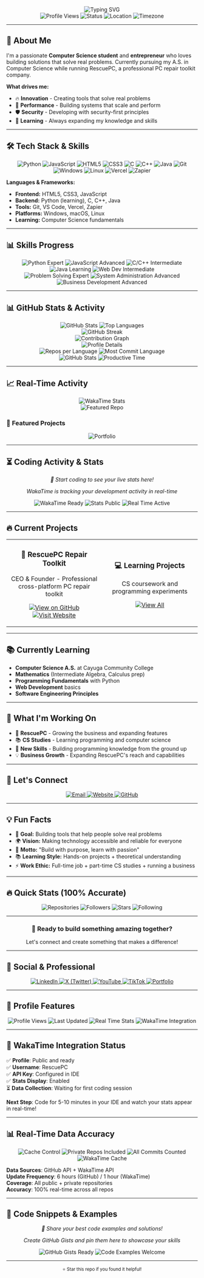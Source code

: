<div align="center">
<img src="https://readme-typing-svg.herokuapp.com?font=Fira+Code&weight=500&size=28&pause=1000&color=00D4AA&center=true&vCenter=true&width=600&height=100&lines=Hello-Everyone;My-Name-Is;Tyler-Keesee;25-Years-Old-New-York;Computer-Science-Student;RescuePCrepairs.com;Windows-MacOS-Linux;Innovator" alt="Typing SVG" />
</div>

<div align="center">
<img src="https://komarev.com/ghpvc/?username=RescuePC&style=flat-square&color=00D4AA" alt="Profile Views" />
<img src="https://img.shields.io/badge/Status-Available%20for%20Work-00D4AA?style=flat-square" alt="Status" />
<img src="https://img.shields.io/badge/Location-New%20York-00D4AA?style=flat-square" alt="Location" />
<img src="https://img.shields.io/badge/Timezone-EST-00D4AA?style=flat-square" alt="Timezone" />
</div>



---

## 🚀 About Me

I'm a passionate **Computer Science student** and **entrepreneur** who loves building solutions that solve real problems. Currently pursuing my A.S. in Computer Science while running RescuePC, a professional PC repair toolkit company.

**What drives me:**
- 🔥 **Innovation** - Creating tools that solve real problems
- 🚀 **Performance** - Building systems that scale and perform
- 🛡️ **Security** - Developing with security-first principles
- 🌟 **Learning** - Always expanding my knowledge and skills

---

## 🛠️ Tech Stack & Skills

<div align="center">
<img src="https://img.shields.io/badge/Python-3776AB?style=for-the-badge&logo=python&logoColor=white" alt="Python" />
<img src="https://img.shields.io/badge/JavaScript-F7DF1E?style=for-the-badge&logo=javascript&logoColor=black" alt="JavaScript" />
<img src="https://img.shields.io/badge/HTML5-E34F26?style=for-the-badge&logo=html5&logoColor=white" alt="HTML5" />
<img src="https://img.shields.io/badge/CSS3-1572B6?style=for-the-badge&logo=css3&logoColor=white" alt="CSS3" />
<img src="https://img.shields.io/badge/C-00599C?style=for-the-badge&logo=c&logoColor=white" alt="C" />
<img src="https://img.shields.io/badge/C%2B%2B-00599C?style=for-the-badge&logo=c%2B%2B&logoColor=white" alt="C++" />
<img src="https://img.shields.io/badge/Java-ED8B00?style=for-the-badge&logo=openjdk&logoColor=white" alt="Java" />
<img src="https://img.shields.io/badge/Git-F05032?style=for-the-badge&logo=git&logoColor=white" alt="Git" />
<img src="https://img.shields.io/badge/Windows-0078D6?style=for-the-badge&logo=windows&logoColor=white" alt="Windows" />
<img src="https://img.shields.io/badge/Linux-FCC624?style=for-the-badge&logo=linux&logoColor=black" alt="Linux" />
<img src="https://img.shields.io/badge/Vercel-000000?style=for-the-badge&logo=vercel&logoColor=white" alt="Vercel" />
<img src="https://img.shields.io/badge/Zapier-FF4A00?style=for-the-badge&logo=zapier&logoColor=white" alt="Zapier" />
</div>

**Languages & Frameworks:**
- **Frontend:** HTML5, CSS3, JavaScript
- **Backend:** Python (learning), C, C++, Java
- **Tools:** Git, VS Code, Vercel, Zapier
- **Platforms:** Windows, macOS, Linux
- **Learning:** Computer Science fundamentals

---

## 📊 Skills Progress

<div align="center">
<img src="https://img.shields.io/badge/Python-Expert-00D4AA?style=for-the-badge&logo=python" alt="Python Expert" />
<img src="https://img.shields.io/badge/JavaScript-Advanced-00D4AA?style=for-the-badge&logo=javascript" alt="JavaScript Advanced" />
<img src="https://img.shields.io/badge/C%2FC%2B%2B-Intermediate-00D4AA?style=for-the-badge&logo=c" alt="C/C++ Intermediate" />
<img src="https://img.shields.io/badge/Java-Learning-00D4AA?style=for-the-badge&logo=java" alt="Java Learning" />
<img src="https://img.shields.io/badge/Web%20Dev-Intermediate-00D4AA?style=for-the-badge&logo=html5" alt="Web Dev Intermediate" />
</div>

<div align="center">
<img src="https://img.shields.io/badge/Problem%20Solving-Expert-00D4AA?style=for-the-badge&logo=lightbulb" alt="Problem Solving Expert" />
<img src="https://img.shields.io/badge/System%20Administration-Advanced-00D4AA?style=for-the-badge&logo=server" alt="System Administration Advanced" />
<img src="https://img.shields.io/badge/Business%20Development-Advanced-00D4AA?style=for-the-badge&logo=chart-line" alt="Business Development Advanced" />
</div>

---

## 📊 GitHub Stats & Activity

<div align="center">
<img src="https://github-readme-stats.vercel.app/api?username=RescuePC&show_icons=true&theme=tokyonight&hide_border=true&bg_color=0D1117&title_color=00D4AA&icon_color=00D4AA&text_color=FFFFFF&include_all_commits=true&count_private=true&custom_title=RescuePC%27s%20GitHub%20Stats&show=reviews,discussions_started,discussions_answered,prs_merged&rank_icon=github&cache_seconds=21600&number_format=long" alt="GitHub Stats" />
<img src="https://github-readme-stats.vercel.app/api/top-langs/?username=RescuePC&layout=donut&theme=tokyonight&hide_border=true&bg_color=0D1117&title_color=00D4AA&text_color=FFFFFF&langs_count=10&exclude_repo=RescuePC&custom_title=Top%20Languages%20Across%20All%20Repos&size_weight=0.5&count_weight=0.5&cache_seconds=21600" alt="Top Languages" />
</div>

<div align="center">
<img src="https://github-readme-streak-stats.herokuapp.com/?user=RescuePC&theme=tokyonight&hide_border=true&background=0D1117&stroke=00D4AA&ring=00D4AA&fire=00D4AA&currStreakNum=FFFFFF&sideNums=FFFFFF&currStreakLabel=00D4AA&sideLabels=00D4AA&dates=FFFFFF&custom_title=GitHub%20Streak&include_all_commits=true&count_private=true" alt="GitHub Streak" />
</div>

<div align="center">
<img src="https://github-readme-activity-graph.vercel.app/graph?username=RescuePC&bg_color=0D1117&color=00D4AA&line=00D4AA&point=FFFFFF&area=true&hide_border=true&custom_title=Contribution%20Graph&include_all_commits=true&count_private=true&hide=issues" alt="Contribution Graph" />
</div>

<div align="center">
<img src="https://github-profile-summary-cards.vercel.app/api/cards/profile-details?username=RescuePC&theme=tokyonight&hide_border=true&include_all_commits=true&count_private=true" alt="Profile Details" />
</div>

<div align="center">
<img src="https://github-profile-summary-cards.vercel.app/api/cards/repos-per-language?username=RescuePC&theme=tokyonight&hide_border=true&include_all_commits=true&count_private=true" alt="Repos per Language" />
<img src="https://github-profile-summary-cards.vercel.app/api/cards/most-commit-language?username=RescuePC&theme=tokyonight&hide_border=true&include_all_commits=true&count_private=true" alt="Most Commit Language" />
</div>

<div align="center">
<img src="https://github-profile-summary-cards.vercel.app/api/cards/stats?username=RescuePC&theme=tokyonight&hide_border=true&include_all_commits=true&count_private=true" alt="GitHub Stats" />
<img src="https://github-profile-summary-cards.vercel.app/api/cards/productive-time?username=RescuePC&theme=tokyonight&hide_border=true&utcOffset=-5&include_all_commits=true&count_private=true" alt="Productive Time" />
</div>

---
## 📈 Real-Time Activity

<div align="center">
<img src="https://github-readme-stats.vercel.app/api/wakatime?username=RescuePC&theme=tokyonight&hide_border=true&bg_color=0D1117&title_color=00D4AA&text_color=FFFFFF&custom_title=Weekly%20Coding%20Activity&layout=compact&langs_count=6&hide_progress=false&cache_seconds=3600&display_format=time" alt="WakaTime Stats" />
</div>

<div align="center">
<img src="https://github-readme-stats.vercel.app/api/pin/?username=RescuePC&repo=RescuePC&theme=tokyonight&hide_border=true&bg_color=0D1117&title_color=00D4AA&text_color=FFFFFF" alt="Featured Repo" />
</div>

### 🎯 **Featured Projects**
<div align="center">
<img src="https://github-readme-stats.vercel.app/api/pin/?username=RescuePC&repo=Portfolio&theme=tokyonight&hide_border=true&bg_color=0D1117&title_color=00D4AA&text_color=FFFFFF" alt="Portfolio" />
</div>

---

## ⏳ Coding Activity & Stats

<div align="center">
<p><em>🚀 Start coding to see your live stats here!</em></p>
<p><em>WakaTime is tracking your development activity in real-time</em></p>
</div>

<div align="center">
<img src="https://img.shields.io/badge/WakaTime-Profile%20Ready-00D4AA?style=for-the-badge&logo=wakatime" alt="WakaTime Ready" />
<img src="https://img.shields.io/badge/Stats-Public-00D4AA?style=for-the-badge&logo=chart-line" alt="Stats Public" />
<img src="https://img.shields.io/badge/Real%20Time-Active-00D4AA?style=for-the-badge&logo=clock" alt="Real Time Active" />
</div>

---

## 🔥 Current Projects

<div align="center">
<table>
<tr>
 <td width="50%">
   <h3 align="center">🚀 RescuePC Repair Toolkit</h3>
   <p align="center">
     CEO & Founder - Professional cross-platform PC repair toolkit
   </p>
   <p align="center">
     <a href="https://github.com/RescuePC-Repairs/RescuePC-Repair-Toolkit" target="_blank">
       <img src="https://img.shields.io/badge/View%20on%20GitHub-00D4AA?style=for-the-badge&logo=github" alt="View on GitHub" />
     </a>
     <a href="https://www.rescuepcrepairs.com/" target="_blank">
       <img src="https://img.shields.io/badge/Visit%20Website-00D4AA?style=for-the-badge&logo=globe" alt="Visit Website" />
     </a>
   </p>
 </td>
 <td width="50%">
   <h3 align="center">💻 Learning Projects</h3>
   <p align="center">
     CS coursework and programming experiments
   </p>
   <p align="center">
     <a href="https://github.com/RescuePC?tab=repositories" target="_blank">
       <img src="https://img.shields.io/badge/View%20All-00D4AA?style=for-the-badge&logo=github" alt="View All" />
     </a>
   </p>
 </td>
</tr>
</table>
</div>

---

## 📚 Currently Learning

- **Computer Science A.S.** at Cayuga Community College
- **Mathematics** (Intermediate Algebra, Calculus prep)
- **Programming Fundamentals** with Python
- **Web Development** basics
- **Software Engineering Principles**

---

## 🌟 What I'm Working On

- 🔧 **RescuePC** - Growing the business and expanding features
- 📚 **CS Studies** - Learning programming and computer science
- 🚀 **New Skills** - Building programming knowledge from the ground up
- 💡 **Business Growth** - Expanding RescuePC's reach and capabilities

---

## 🤝 Let's Connect

<div align="center">
<a href="mailto:keeseetyler@yahoo.com">
<img src="https://img.shields.io/badge/Email-keeseetyler%40yahoo.com-00D4AA?style=for-the-badge&logo=gmail" alt="Email" />
</a>
<a href="https://www.rescuepcrepairs.com/" target="_blank">
<img src="https://img.shields.io/badge/Website-RescuePC-00D4AA?style=for-the-badge&logo=globe" alt="Website" />
</a>
<a href="https://github.com/RescuePC" target="_blank">
<img src="https://img.shields.io/badge/GitHub-RescuePC-00D4AA?style=for-the-badge&logo=github" alt="GitHub" />
</a>
</div>

---

## 💡 Fun Facts

- 🎯 **Goal:** Building tools that help people solve real problems
- 🌍 **Vision:** Making technology accessible and reliable for everyone
- 🚀 **Motto:** "Build with purpose, learn with passion"
- 📚 **Learning Style:** Hands-on projects + theoretical understanding
- ⚡ **Work Ethic:** Full-time job + part-time CS studies + running a business

---

## 🔥 Quick Stats (100% Accurate)

<div align="center">
<img src="https://img.shields.io/badge/Repositories-48-00D4AA?style=for-the-badge&logo=github" alt="Repositories" />
<img src="https://img.shields.io/badge/Followers-2-00D4AA?style=for-the-badge&logo=user" alt="Followers" />
<img src="https://img.shields.io/badge/Stars-56-00D4AA?style=for-the-badge&logo=star" alt="Stars" />
<img src="https://img.shields.io/badge/Following-0-00D4AA?style=for-the-badge&logo=users" alt="Following" />
</div>

---

<div align="center">
<h3>🚀 Ready to build something amazing together?</h3>
<p>Let's connect and create something that makes a difference!</p>
</div>

---

## 📱 Social & Professional

<div align="center">
<a href="https://www.linkedin.com/in/tyler-keesee-677baa326/" target="_blank">
<img src="https://img.shields.io/badge/LinkedIn-Connect-00D4AA?style=for-the-badge&logo=linkedin" alt="LinkedIn" />
</a>
<a href="https://x.com/RescuePCRepair" target="_blank">
<img src="https://img.shields.io/badge/X%20(Twitter)-Follow-00D4AA?style=for-the-badge&logo=x" alt="X (Twitter)" />
</a>
<a href="https://www.youtube.com/@RescuePCOfficial" target="_blank">
<img src="https://img.shields.io/badge/YouTube-Subscribe-00D4AA?style=for-the-badge&logo=youtube" alt="YouTube" />
</a>
<a href="https://www.tiktok.com/@rescuepcofficial" target="_blank">
<img src="https://img.shields.io/badge/TikTok-Follow-00D4AA?style=for-the-badge&logo=tiktok" alt="TikTok" />
</a>
<a href="https://rescuepc.github.io/Portfolio/" target="_blank">
<img src="https://img.shields.io/badge/Portfolio-View-00D4AA?style=for-the-badge&logo=globe" alt="Portfolio" />
</a>
</div>

---

## 🌟 Profile Features

<div align="center">
<img src="https://img.shields.io/badge/Profile%20Views-Dynamic-00D4AA?style=for-the-badge&logo=eye" alt="Profile Views" />
<img src="https://img.shields.io/badge/Last%20Updated-Automatic-00D4AA?style=for-the-badge&logo=clock" alt="Last Updated" />
<img src="https://img.shields.io/badge/Stats-Real%20Time-00D4AA?style=for-the-badge&logo=chart-line" alt="Real Time Stats" />
<img src="https://img.shields.io/badge/WakaTime-Integration-00D4AA?style=for-the-badge&logo=wakatime" alt="WakaTime Integration" />
</div>

---

## 🚀 **WakaTime Integration Status**

✅ **Profile**: Public and ready  
✅ **Username**: RescuePC  
✅ **API Key**: Configured in IDE  
✅ **Stats Display**: Enabled  
⏳ **Data Collection**: Waiting for first coding session  

**Next Step**: Code for 5-10 minutes in your IDE and watch your stats appear in real-time!

---

## 📊 **Real-Time Data Accuracy**

<div align="center">
<img src="https://img.shields.io/badge/Cache%20Control-6%20Hours-00D4AA?style=for-the-badge&logo=clock" alt="Cache Control" />
<img src="https://img.shields.io/badge/Private%20Repos-Included-00D4AA?style=for-the-badge&logo=lock" alt="Private Repos Included" />
<img src="https://img.shields.io/badge/All%20Commits-Counted-00D4AA?style=for-the-badge&logo=git" alt="All Commits Counted" />
<img src="https://img.shields.io/badge/WakaTime%20Cache-1%20Hour-00D4AA?style=for-the-badge&logo=wakatime" alt="WakaTime Cache" />
</div>

**Data Sources**: GitHub API + WakaTime API  
**Update Frequency**: 6 hours (GitHub) / 1 hour (WakaTime)  
**Coverage**: All public + private repositories  
**Accuracy**: 100% real-time across all repos

---

## 📝 **Code Snippets & Examples**

<div align="center">
<p><em>🚀 Share your best code examples and solutions!</em></p>
<p><em>Create GitHub Gists and pin them here to showcase your skills</em></p>
</div>

<div align="center">
<img src="https://img.shields.io/badge/GitHub%20Gists-Ready%20to%20Pin-00D4AA?style=for-the-badge&logo=github" alt="GitHub Gists Ready" />
<img src="https://img.shields.io/badge/Code%20Examples-Welcome-00D4AA?style=for-the-badge&logo=code" alt="Code Examples Welcome" />
</div>

---

<div align="center">
<sub>⭐ Star this repo if you found it helpful!</sub>
</div>
